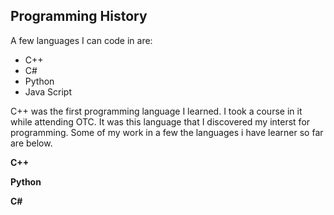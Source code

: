 ## Programming History

A few languages I can code in are:

- C++
- C#
- Python
- Java Script

C++ was the first programming language I learned. I took a course in it while attending OTC. It was this language that I discovered my interst for programming. Some of my work in a few the languages i have learner so far are below.

**C++**

**Python**

**C#**



